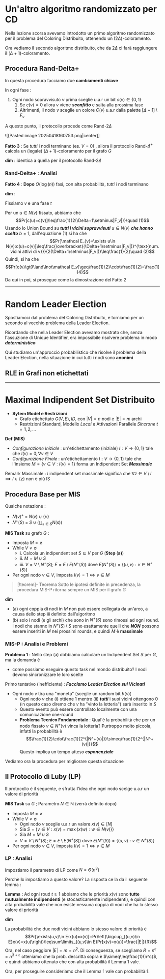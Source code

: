 # Un'altro algoritmo randomizzato per CD

Nella lezione scorsa avevamo introdotto un primo algoritmo randomizzato per il problema del Coloring Distribuito, ottenendo un $(2\Delta)$-coloramento.

Ora vediamo il secondo algoritmo distribuito, che da $2\Delta$ ci farà raggiungere il $(\Delta+1)$-coloramento.
## Procedura Rand-Delta+

In questa procedura facciamo due **cambiamenti chiave**

In ogni fase : 
1. Ogni nodo sopravvisuto $v$ prima sceglie u.a.r un bit $c(v)\in\{0,1\}$
	1. Se $c(v)=0$ allora $v$ viene ***sconfitto*** e salta alla prossima fase
	2. Altrimenti, il nodo $v$ sceglie un colore $C(v)$ u.a.r dalla palette $[\Delta+1]\setminus F_v$

A questo punto, il protocollo procede come Rand-$2\Delta$

![[Pasted image 20250418160753.png|center]]

**Fatto 3** : Se *tutti* i nodi terminano (es. $V=0$) , allora il protocollo Rand-$\Delta^+$ calcola un (legale) $(\Delta+1)$-coloramento per il grafo $G$

**dim** : identica a quella per il protocollo Rand-$2\Delta$

### Rand-Delta+ : Analisi

**Fatto 4** : **Dopo** $O(\log(n))$ fasi, con alta probabilità, *tutti* i nodi terminano

**dim** : 

Fissiamo $v$ e una fase $t$

Per un $u\in N(v)$ fissato, abbiamo che $$Pr[c(u)=c(v)]\leq\frac{1}{2(\Delta+1\setminus|F_v|)}\quad (1)$$
Usando lo Union Bound su ***tutti i vicini sopravvisuti*** $u\in N(v)$ ***che hanno scelto*** $b=1$, dall'equazione $(1)$ si ha che $$Pr[\mathcal E_{v}=\exists u\in N(v):c(u)=c(v)]\leq\frac{\overbracket{(\Delta+1\setminus|F_v|)}^{\text{num. vicini attivi di v}}}{2(\Delta+1\setminus|F_v|)}\leq\frac{1}{2}\quad (2)$$
Quindi, si ha che $$Pr[c(v)\gt0\land\lnot\mathcal E_v]\geq\frac{1}{2}\cdot\frac{1}{2}=\frac{1}{4}$$
Da qui in poi, si prosegue come la dimostrazione del Fatto 2

---

# Random Leader Election

Spostiamoci dal problema del Coloring Distribuito, e torniamo per un secondo al vecchio problema della Leader Election.

Ricordando che nella Leader Election avevamo mostrato che, senza l'assuzione di Unique Identifier, era impossibile risolvere problema in modo ***deterministico***

Qui studiamo un'approccio probabilistico che risolve il problema della Leader Election, nella situazione in cui tutti i nodi sono **anonimi**

## RLE in Grafi non etichettati

---
# Maximal Indipendent Set Distribuito

- **Sytem Model e Restrizioni**
	- Grafo etichettato $G(V,E),ID$, con $|V|=n$ nodi e $|E|=m$ archi
	- Restrizioni Standard, Modello *Local* e Attivazioni Parallele *Sincrone* $t=1,2,\dots$

**Def (MIS)**
- *Configurazione Iniziale* : un'etichettamento (iniziale) $I:V\to\{0,1\}$ tale che $I(v)=0,\forall v\in V$
- *Configurazione Finale* : un'etichettamento $I:V\to\{0,1\}$ tale che l'insieme $M=\{v\in V:I(v)=1\}$ forma un Indipendent Set ***Massimale***

Remark Massimale : $I$ indipendent set massimale significa che $\forall z\in V\setminus I\implies I\cup\{z\}$ non è più IS

## Procedura Base per MIS

Qualche notazione : 
- $N(v)^+$ = $N(v)\cup\{v\}$
- $N^{+}(S)$ = $S\cup\left(\bigcup_{s\in S}N(s)\right)$

**MIS Task** su grafo $G$ : 
- Imposta $M=\emptyset$
- While $V\neq\emptyset$
	- i. Calcola un indipendent set $S\subseteq V$ per $G$ (**Step (a)**)
	- ii. $M=M\cup S$
	- iii. $V=V\setminus N^{+}(S)$; $E=E\setminus E(N^+(S))$ dove $E(N^+(S))=\{(u,v):v\in N^+(S)\}$
- Per ogni nodo $v\in V$, imposta $I(v)=1\iff v\in M$

>[!teorem]- Teorema
>Sotto le ipotesi definite in precedenza, la procedura MIS-P ritorna sempre un MIS per il grafo $G$

**dim**
- (a) ogni coppia di nodi in $M$ non può essere collegata da un'arco, a causa dello step iii definito dall'algoritmo
- (b) solo i nodi (e gli archi) che sono in $N^+(S)$ sono rimossi ad ogni round. I nodi che stanno in $N^+(S)\setminus S$ sono esattamente quelli che ***NON*** possono essere inseriti in $M$ nei prossimi rounds, e quindi $M$ è **massimale**

### MIS-P : Analisi e Problemi

**Problema 1** : Nello step (a) dobbiamo calcolare un Indipendent Set $S$ per $G$, ma la domanda è
- come possiamo eseguire questo task nel mondo distribuito? I nodi devono sincronizzare le loro scelte

Primo tentativo (inefficiente) : ***Facciamo Leader Election sui Vicinati***
- Ogni nodo $v$ tira una "moneta" (sceglie un random bit $b(v)$)
	- Ogni nodo $v$ che (i) ottiene $1$ mentre (ii) ***tutti*** i suoi vicini ottengono $0$ (in questo caso diremo che $v$ ha "vinto la lotteria") sarà inserito in $S$
	- Questo evento può essere controllato localmente con una comunicazione one-round
	- **Problema Tecnico Fondamentale** : Qual'è la probabilità che per un nodo fissato $v\in N^+(v)$ vinca la lotteria? Purtroppo molto piccola, infatti la probabilità è $$\frac{1}{2}\cdot\frac{1}{2^{|N^+(v)|}}\simeq\frac{1}{2^{|N^+(v)|}}$$Questo implica un tempo atteso ***esponenziale***

Vediamo ora la procedura per migliorare questa situazione

## Il Protocollo di Luby (LP)

Il protocollo è il seguente, e sfrutta l'idea che ogni nodo scelge u.a.r un valore di priorità

**MIS Task** su $G$ ; Parametro $N\in\mathbb N$ (verrà definito dopo)
- Imposta $M=\emptyset$
- While $V\neq\emptyset$
	- Ogni nodo $v$ sceglie u.a.r un valore $x(v)\in[N]$
	- Sia $S=\{v\in V:x(v)=\max\{x(w):w\in N(v)\}\}$
	- Sia $M=M\cup S$
	- $V=V\setminus N^{+}(S)$; $E=E\setminus E(N^+(S))$ dove $E(N^+(S))=\{(u,v):v\in N^+(S)\}$
- Per ogni nodo $v\in V$, imposta $I(v)=1\iff v\in M$

### LP : Analisi

Impostiamo il parametro di LP come $N=\Theta(n^3)$

Perchè lo impostiamo a questo valore? La risposta ce la da il seguente lemma : 

**Lemma** : Ad ogni roud $t\geq1$ abbiamo che le priorità $x(v)$ sono **tutte mutualmente indipendenti** (e stocasticamente indipendenti), e quindi con alta probabilità vale che non esiste nessuna coppia di nodi che ha lo stesso valore di priorità

**dim**

La probabilità che due nodi vicini abbiano lo stesso valore di priorità è 
$$Pr[\exists(u,v)\in E:x(u)=x(v)]=Pr\left(\bigcup_{(u,v)\in E}x(v)=x(u)\right)\leq\sum\limits_{(u,v)\in E}Pr[x(v)=x(u)]=\frac{|E|}{R}$$
Ora, nel caso peggiore $|E|=m=n^2$. Di conseguenza, se scegliamo $R=n^c=n^{3+\varepsilon}$ otteniamo che la prob. descritta sopra è $\simeq\leq\frac{1}{n^c}$, e quindi abbiamo ottenuto che con alta probabilità il Lemma 1 vale.

Ora, per proseguire consideriamo che il Lemma 1 vale con probabilità 1.